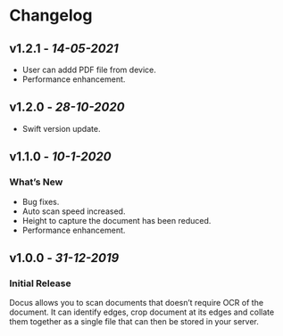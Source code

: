 # Changelog

## **v1.2.1** - *14-05-2021*
- User can addd PDF file from device.
- Performance enhancement.

## **v1.2.0** - *28-10-2020*
- Swift version update.

## **v1.1.0** - *10-1-2020*
### What’s New
- Bug fixes.
- Auto scan speed increased.
- Height to capture the document has been reduced.
- Performance enhancement.


## **v1.0.0** - *31-12-2019*
### Initial Release
 
Docus allows you to scan documents that doesn’t require OCR of the document. It can identify edges, crop document at its edges and collate them together as a single file that can then be stored in your server.

